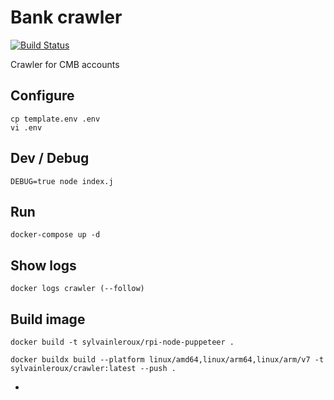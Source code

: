 # Bank crawler

[![Build Status](https://cloud.drone.io/api/badges/sylvainleroux/bank-crawler/status.svg)](https://cloud.drone.io/sylvainleroux/bank-crawler)

Crawler for CMB accounts

## Configure

```
cp template.env .env
vi .env
```

## Dev / Debug

```
DEBUG=true node index.j
```

## Run

```
docker-compose up -d
```

## Show logs

```
docker logs crawler (--follow)
```

## Build image

```
docker build -t sylvainleroux/rpi-node-puppeteer .

docker buildx build --platform linux/amd64,linux/arm64,linux/arm/v7 -t sylvainleroux/crawler:latest --push .
```

-
